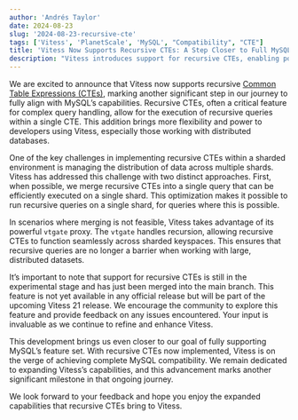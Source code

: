 ```yaml
---
author: 'Andrés Taylor'
date: 2024-08-23
slug: '2024-08-23-recursive-cte'
tags: ['Vitess', 'PlanetScale', 'MySQL', "Compatibility", "CTE"]
title: 'Vitess Now Supports Recursive CTEs: A Step Closer to Full MySQL Compatibility'
description: "Vitess introduces support for recursive CTEs, enabling powerful query capabilities across sharded keyspaces, as we continue our progress toward full MySQL feature compatibility"
---
```


We are excited to announce that Vitess now supports recursive [Common Table Expressions (CTEs)](https://dev.mysql.com/doc/refman/8.4/en/with.html), marking another significant step in our journey to fully align with MySQL’s capabilities. Recursive CTEs, often a critical feature for complex query handling, allow for the execution of recursive queries within a single CTE. This addition brings more flexibility and power to developers using Vitess, especially those working with distributed databases.

One of the key challenges in implementing recursive CTEs within a sharded environment is managing the distribution of data across multiple shards. Vitess has addressed this challenge with two distinct approaches. First, when possible, we merge recursive CTEs into a single query that can be efficiently executed on a single shard. This optimization makes it possible to run recursive queries on a single shard, for queries where this is possible.

In scenarios where merging is not feasible, Vitess takes advantage of its powerful `vtgate` proxy. The `vtgate` handles recursion, allowing recursive CTEs to function seamlessly across sharded keyspaces. This ensures that recursive queries are no longer a barrier when working with large, distributed datasets.

It’s important to note that support for recursive CTEs is still in the experimental stage and has just been merged into the main branch. This feature is not yet available in any official release but will be part of the upcoming Vitess 21 release. We encourage the community to explore this feature and provide feedback on any issues encountered. Your input is invaluable as we continue to refine and enhance Vitess.

This development brings us even closer to our goal of fully supporting MySQL’s feature set. With recursive CTEs now implemented, Vitess is on the verge of achieving complete MySQL compatibility. We remain dedicated to expanding Vitess’s capabilities, and this advancement marks another significant milestone in that ongoing journey.

We look forward to your feedback and hope you enjoy the expanded capabilities that recursive CTEs bring to Vitess.
